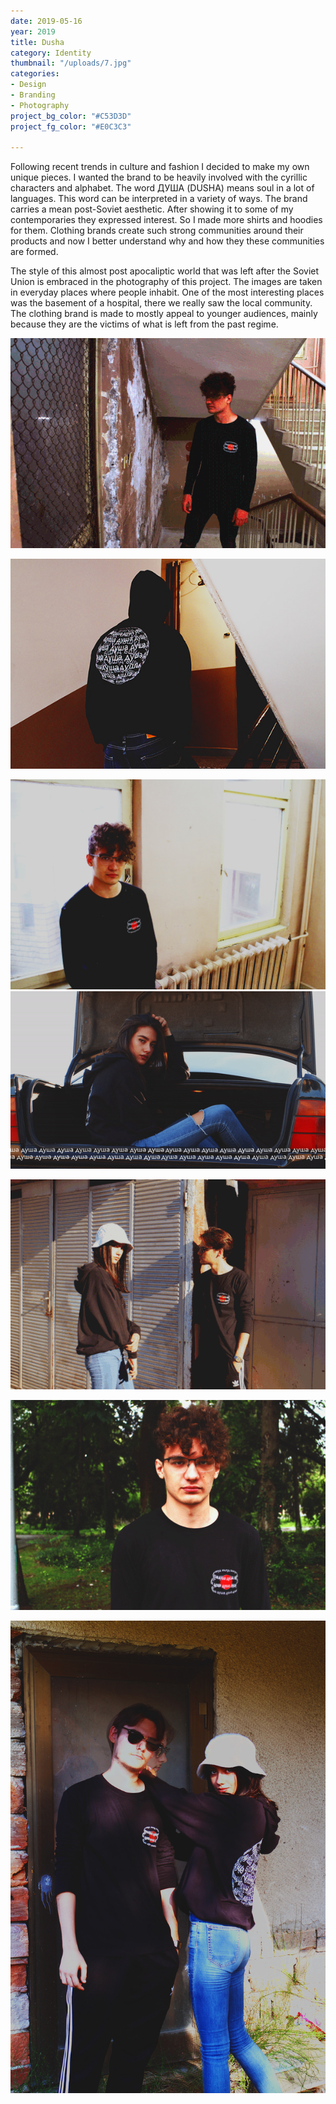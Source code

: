 ```yaml
---
date: 2019-05-16
year: 2019
title: Dusha
category: Identity
thumbnail: "/uploads/7.jpg"
categories:
- Design
- Branding
- Photography
project_bg_color: "#C53D3D"
project_fg_color: "#E0C3C3"

---
```

Following recent trends in culture and fashion I decided to make my own unique pieces. I wanted the brand to be heavily involved with the cyrillic characters and alphabet. The word ДУША (DUSHA) means soul in a lot of languages. This word can be interpreted in a variety of ways. The brand carries a mean post-Soviet aesthetic. After showing it to some of my contemporaries they expressed interest. So I made more shirts and hoodies for them. Clothing brands create such strong communities around their products and now I better understand why and how they these communities are formed.

The style of this almost post apocaliptic world that was left after the Soviet Union is embraced in the photography of this project. The images are taken in everyday places where people inhabit. One of the most interesting places was the basement of a hospital, there we really saw the local community. The clothing brand is made to mostly appeal to younger audiences, mainly because they are the victims of what is left from the past regime.

![](/uploads/6.gif)

![](/uploads/13.jpg)

![](/uploads/3.jpg)![](/uploads/18.gif)

![](/uploads/8.gif)

![](/uploads/5.gif)

![](/uploads/12.jpg)